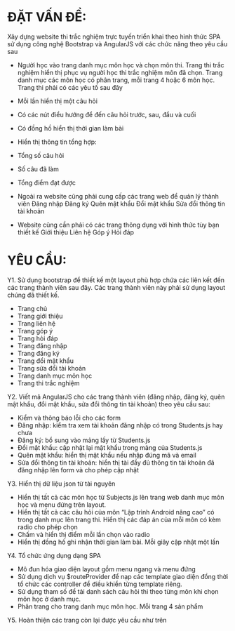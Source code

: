 # ĐẶT VẤN ĐỀ:

Xây dựng website thi trắc nghiệm trực tuyến triển khai theo hình thức SPA sử dụng công nghệ
Bootstrap và AngularJS với các chức năng theo yêu cầu sau
- Người học vào trang danh mục môn học và chọn môn thi. Trang thi trắc nghiệm hiển thị
phục vụ người học thi trắc nghiệm môn đã chọn.
  Trang danh mục các môn học có phân trang, mỗi trang 4 hoặc 6 môn học.
  Trang thi phải có các yêu tố sau đây
- Mỗi lần hiển thị một câu hỏi
- Có các nút điều hướng để đến câu hỏi trước, sau, đầu và cuối
- Có đồng hồ hiển thị thời gian làm bài
- Hiển thị thông tin tổng hợp:
- Tổng số câu hỏi
- Số câu đã làm
- Tổng điểm đạt được

- Ngoài ra website cũng phải cung cấp các trang web để quản lý thành viên
  Đăng nhập
  Đăng ký
  Quên mật khẩu
  Đổi mật khẩu
  Sửa đổi thông tin tài khoản
- Website cũng cần phải có các trang thông dụng với hình thức tùy bạn thiết kế
  Giới thiệu
  Liên hệ
  Góp ý
  Hỏi đáp

# YÊU CẦU:

Y1. Sử dụng bootstrap để thiết kế một layout phù hợp chứa các liên kết đến các trang thành
viên sau đây. Các trang thành viên này phải sử dụng layout chúng đã thiết kế.
- Trang chủ
- Trang giới thiệu
- Trang liên hệ
- Trang góp ý
- Trang hỏi đáp
- Trang đăng nhập
- Trang đăng ký
- Trang đổi mật khẩu
- Trang sửa đổi tài khoản
- Trang danh mục môn học
- Trang thi trắc nghiệm

Y2. Viết mã AngularJS cho các trang thành viên (đăng nhập, đăng ký, quên mật khẩu, đổi mật
khẩu, sửa đổi thông tin tài khoản) theo yêu cầu sau:
- Kiểm và thông báo lỗi cho các form
- Đăng nhập: kiểm tra xem tài khoản đăng nhập có trong Students.js hay chưa
- Đăng ký: bổ sung vào mảng lấy từ Students.js
- Đổi mật khẩu: cập nhật lại mật khẩu trong mảng của Students.js
- Quên mật khẩu: hiển thị mật khẩu nếu nhập đúng mã và email
- Sửa đổi thông tin tài khoản: hiển thị tài đầy đủ thông tin tài khoản đã đăng nhập lên
form và cho phép cập nhật

Y3. Hiển thị dữ liệu json từ tài nguyên
- Hiển thị tất cả các môn học từ Subjects.js lên trang web danh mục môn học và menu
đứng trên layout.
- Hiển thị tất cả các câu hỏi của môn “Lập trình Android nâng cao” có trong danh mục
lên trang thi. Hiển thị các đáp án của mỗi môn có kèm radio cho phép chọn
- Chấm và hiển thị điểm mỗi lần chọn vào radio
- Hiển thị đồng hồ ghi nhận thời gian làm bài. Mỗi giây cập nhật một lần

Y4. Tổ chức ứng dụng dạng SPA
- Mô đun hóa giao diện layout gồm menu ngang và menu đứng
- Sử dụng dịch vụ $routeProvider để nạp các template giao diện đồng thời tổ chức các
controller để điều khiển từng template riêng.
- Sử dụng tham số để tải danh sách câu hỏi thi theo từng môn khi chọn môn học ở danh
mục.
- Phân trang cho trang danh mục môn học. Mỗi trang 4 sản phẩm

Y5. Hoàn thiện các trang còn lại được yêu cầu như trên
